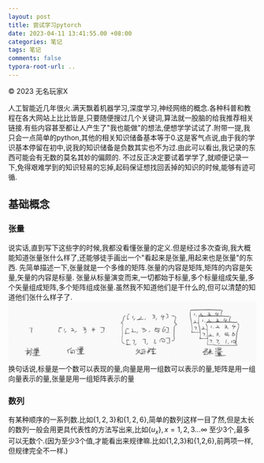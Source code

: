 ```yaml
---
layout: post
title: 尝试学习pytorch
date: 2023-04-11 13:41:55.00 +08:00
categories: 笔记
tags: 笔记
comments: false
typora-root-url: ..
---
```


© 2023 无名玩家X

人工智能近几年很火.满天飘着机器学习,深度学习,神经网络的概念.各种科普和教程在各大网站上比比皆是,只要随便搜过几个关键词,算法就一股脑的给我推荐相关链接.有些内容甚至都让人产生了"我也能做"的想法,便想学学试试了.附带一提,我只会一点简单的python,其他的相关知识储备基本等于0.这是客气点说,由于我的学识基本停留在初中,说我的知识储备是负数其实也不为过.由此可以看出,我记录的东西可能会有无数的莫名其妙的偏颇的.
不过反正决定要试着学学了,就顺便记录一下,免得艰难学到的知识轻易的忘掉,起码保证想找回丢掉的知识的时候,能够有迹可循.

## 基础概念

### 张量

说实话,直到写下这些字的时候,我都没看懂张量的定义.但是经过多次查询,我大概能知道张量张什么样了,还能够徒手画出一个"看起来是张量,用起来也是张量"的东西.
先简单描述一下,张量就是一个多维的矩阵.张量的内容是矩阵,矩阵的内容是矢量,矢量的内容是标量.
张量从标量演变而来,一切都始于标量,多个标量组成矢量,多个矢量组成矩阵,多个矩阵组成张量.虽然我不知道他们是干什么的,但可以清楚的知道他们张什么样子了.
![image-20230411185121407](./assets-images/2023-04-11-笔记-尝试学习pytorch-imgs/image-20230411185121407.png)
换句话说,标量是一个数可以表现的量,向量是用一组数可以表示的量,矩阵是用一组向量表示的量,张量是用一组矩阵表示的量



### 数列

有某种顺序的一系列数.比如$\{1,2,3\}$和$\{1,2,6\}$,简单的数列这样一目了然,但是太长的数列一般会用更具代表性的方法写出来,比如$\{u_x\},x=1,2,3...\infty$
至少3个,最多可以无数个.(因为至少3个值,才能看出来规律嘛.比如{1,2,3}和{1,2,6},前两项一样,但规律完全不一样.)